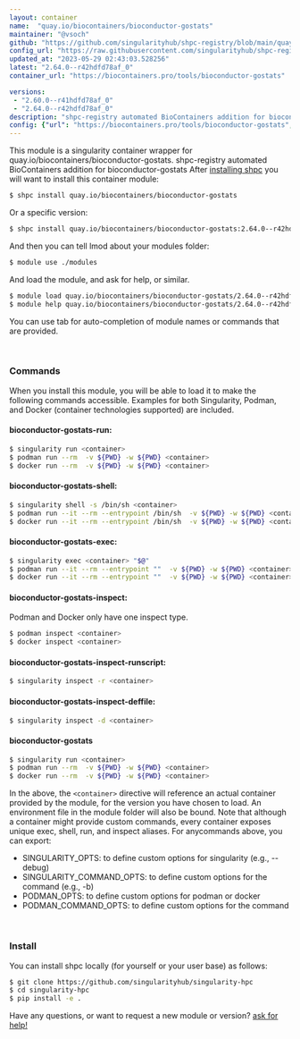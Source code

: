 ```yaml
---
layout: container
name:  "quay.io/biocontainers/bioconductor-gostats"
maintainer: "@vsoch"
github: "https://github.com/singularityhub/shpc-registry/blob/main/quay.io/biocontainers/bioconductor-gostats/container.yaml"
config_url: "https://raw.githubusercontent.com/singularityhub/shpc-registry/main/quay.io/biocontainers/bioconductor-gostats/container.yaml"
updated_at: "2023-05-29 02:43:03.528256"
latest: "2.64.0--r42hdfd78af_0"
container_url: "https://biocontainers.pro/tools/bioconductor-gostats"

versions:
 - "2.60.0--r41hdfd78af_0"
 - "2.64.0--r42hdfd78af_0"
description: "shpc-registry automated BioContainers addition for bioconductor-gostats"
config: {"url": "https://biocontainers.pro/tools/bioconductor-gostats", "maintainer": "@vsoch", "description": "shpc-registry automated BioContainers addition for bioconductor-gostats", "latest": {"2.64.0--r42hdfd78af_0": "sha256:ebcbe21a8a4867a7641b4140f067825c414e77f0fdfe085d06ea3a960857329d"}, "tags": {"2.60.0--r41hdfd78af_0": "sha256:dac96483e0dfbdfef1d60039f2694a4fa4a989baa9a3b671f6eafaf88557fad9", "2.64.0--r42hdfd78af_0": "sha256:ebcbe21a8a4867a7641b4140f067825c414e77f0fdfe085d06ea3a960857329d"}, "docker": "quay.io/biocontainers/bioconductor-gostats"}
---
```


This module is a singularity container wrapper for quay.io/biocontainers/bioconductor-gostats.
shpc-registry automated BioContainers addition for bioconductor-gostats
After [installing shpc](#install) you will want to install this container module:


```bash
$ shpc install quay.io/biocontainers/bioconductor-gostats
```

Or a specific version:

```bash
$ shpc install quay.io/biocontainers/bioconductor-gostats:2.64.0--r42hdfd78af_0
```

And then you can tell lmod about your modules folder:

```bash
$ module use ./modules
```

And load the module, and ask for help, or similar.

```bash
$ module load quay.io/biocontainers/bioconductor-gostats/2.64.0--r42hdfd78af_0
$ module help quay.io/biocontainers/bioconductor-gostats/2.64.0--r42hdfd78af_0
```

You can use tab for auto-completion of module names or commands that are provided.

<br>

### Commands

When you install this module, you will be able to load it to make the following commands accessible.
Examples for both Singularity, Podman, and Docker (container technologies supported) are included.

#### bioconductor-gostats-run:

```bash
$ singularity run <container>
$ podman run --rm  -v ${PWD} -w ${PWD} <container>
$ docker run --rm  -v ${PWD} -w ${PWD} <container>
```

#### bioconductor-gostats-shell:

```bash
$ singularity shell -s /bin/sh <container>
$ podman run --it --rm --entrypoint /bin/sh  -v ${PWD} -w ${PWD} <container>
$ docker run --it --rm --entrypoint /bin/sh  -v ${PWD} -w ${PWD} <container>
```

#### bioconductor-gostats-exec:

```bash
$ singularity exec <container> "$@"
$ podman run --it --rm --entrypoint ""  -v ${PWD} -w ${PWD} <container> "$@"
$ docker run --it --rm --entrypoint ""  -v ${PWD} -w ${PWD} <container> "$@"
```

#### bioconductor-gostats-inspect:

Podman and Docker only have one inspect type.

```bash
$ podman inspect <container>
$ docker inspect <container>
```

#### bioconductor-gostats-inspect-runscript:

```bash
$ singularity inspect -r <container>
```

#### bioconductor-gostats-inspect-deffile:

```bash
$ singularity inspect -d <container>
```



#### bioconductor-gostats

```bash
$ singularity run <container>
$ podman run --rm  -v ${PWD} -w ${PWD} <container>
$ docker run --rm  -v ${PWD} -w ${PWD} <container>
```


In the above, the `<container>` directive will reference an actual container provided
by the module, for the version you have chosen to load. An environment file in the
module folder will also be bound. Note that although a container
might provide custom commands, every container exposes unique exec, shell, run, and
inspect aliases. For anycommands above, you can export:

 - SINGULARITY_OPTS: to define custom options for singularity (e.g., --debug)
 - SINGULARITY_COMMAND_OPTS: to define custom options for the command (e.g., -b)
 - PODMAN_OPTS: to define custom options for podman or docker
 - PODMAN_COMMAND_OPTS: to define custom options for the command

<br>

### Install

You can install shpc locally (for yourself or your user base) as follows:

```bash
$ git clone https://github.com/singularityhub/singularity-hpc
$ cd singularity-hpc
$ pip install -e .
```

Have any questions, or want to request a new module or version? [ask for help!](https://github.com/singularityhub/singularity-hpc/issues)
